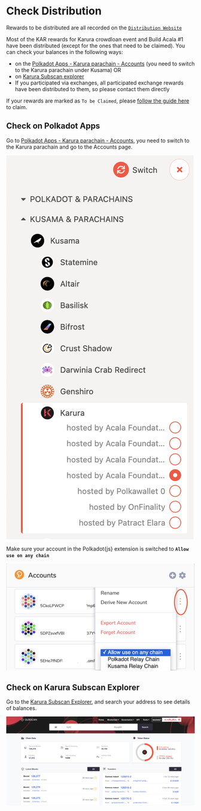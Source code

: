 # Check Distribution

Rewards to be distributed are all recorded on the [`Distribution Website`](https://distribution.acala.network)

Most of the KAR rewards for Karura crowdloan event and Build Acala #1  have been distributed (except for the ones that need to be claimed). You can check your balances in the following ways:

* on the [Polkadot Apps - Karura parachain - Accounts](https://polkadot.js.org/apps/#/accounts) (you need to switch to the Karura parachain under Kusama) OR
* on [Karura Subscan explorer](https://karura.subscan.io/)
* If you participated via exchanges, all participated exchange rewards have been distributed to them, so please contact them directly

If your rewards are marked as `To be Claimed`, please [follow the guide here](../../networks/home/crowdloan/claim-kar.md) to claim.

## Check on Polkadot Apps

Go to [Polkadot Apps - Karura parachain - Accounts](https://polkadot.js.org/apps/#/accounts), you need to switch to the Karura parachain and go to the Accounts page.

![](../../.gitbook/assets/screen-shot-2021-07-13-at-8.11.19-am.png)

Make sure your account in the Polkadot{js} extension is switched to **`Allow use on any chain`**&#x20;

![](../../.gitbook/assets/screen-shot-2021-07-13-at-8.14.12-am.png)

## Check on Karura Subscan Explorer

Go to the [Karura Subscan Explorer](https://karura.subscan.io/), and search your address to see details of balances.

![](../../.gitbook/assets/screen-shot-2021-07-13-at-8.21.40-am.png)

